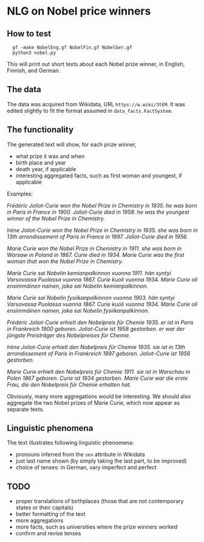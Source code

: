 # NLG on Nobel price winners

## How to test
```
  gf -make NobelEng.gf NobelFin.gf NobelGer.gf
  python3 nobel.py
```
This will print out short texts about each Nobel prize winner, in English, Finnish, and German.

## The data

The data was acquired from Wikidata, URL ``https://w.wiki/3tEM``.
It was edited slightly to fit the format assumed in ``data_facts.FactSystem``.

## The functionality

The generated text will show, for each prize winner,
- what prize it was and when
- birth place and year
- death year, if applicable
- interesting aggregated facts, such as first woman and youngest, if applicable

Examples:

*Frédéric Joliot-Curie won the Nobel Prize in Chemistry in 1935. he was born in Paris in France in 1900. Joliot-Curie died in 1958. he was the youngest winner of the Nobel Prize in Chemistry.*

*Irène Joliot-Curie won the Nobel Prize in Chemistry in 1935. she was born in 13th arrondissement of Paris in France in 1897. Joliot-Curie died in 1956.*

*Marie Curie won the Nobel Prize in Chemistry in 1911. she was born in Warsaw in Poland in 1867. Curie died in 1934. Marie Curie was the first woman that won the Nobel Prize in Chemistry.*

*Marie Curie sai Nobelin kemianpalkinnon vuonna 1911. hän syntyi Varsovassa Puolassa vuonna 1867. Curie kuoli vuonna 1934. Marie Curie oli ensimmäinen nainen, joka sai Nobelin kemianpalkinnon.*

*Marie Curie sai Nobelin fysiikanpalkinnon vuonna 1903. hän syntyi Varsovassa Puolassa vuonna 1867. Curie kuoli vuonna 1934. Marie Curie oli ensimmäinen nainen, joka sai Nobelin fysiikanpalkinnon.*

*Frédéric Joliot-Curie erhielt den Nobelpreis für Chemie 1935. er ist in Paris in Frankreich 1900 geboren. Joliot-Curie ist 1958 gestorben. er war der jüngste Preisträger des Nobelpreises für Chemie.*

*Irène Joliot-Curie erhielt den Nobelpreis für Chemie 1935. sie ist in 13th arrondissement of Paris in Frankreich 1897 geboren. Joliot-Curie ist 1956 gestorben.*

*Marie Curie erhielt den Nobelpreis für Chemie 1911. sie ist in Warschau in Polen 1867 geboren. Curie ist 1934 gestorben. Marie Curie war die erste Frau, die den Nobelpreis für Chemie erhalten hat.*

Obviously, many more aggregations would be interesting.
We should also aggregate the two Nobel prizes of Marie Curie, which now appear as separate texts.



## Linguistic phenomena

The text illustrates following linguistic phenomena:
- pronouns inferred from the ``sex`` attribute in Wikidata
- just last name shown (by simply taking the last part, to be improved)
- choice of tenses: in German, vary imperfect and perfect



## TODO

- proper translations of birthplaces (those that are not contemporary states or their capitals)
- better formatting of the text
- more aggregations
- more facts, such as universities where the prize winners worked
- confirm and revise tenses


